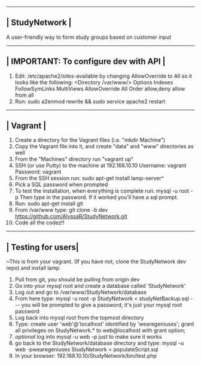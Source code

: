 ----------------
| StudyNetwork |
----------------
A user-friendly way to form study groups based on customer input


----------------------------------------
| IMPORTANT: To configure dev with API |
----------------------------------------
1. Edit: /etc/apache2/sites-available by changing AllowOverride to All so it looks like the following:
	<Directory /var/www/>
		Options Indexes FollowSymLinks MultiViews
		AllowOverride All
		Order allow,deny
		allow from all
	</Directory>
2. Run: sudo a2enmod rewrite && sudo service apache2 restart

-----------
| Vagrant |
-----------
1. Create a directory for the Vagrant files (i.e. "mkdir Machine")
2. Copy the Vagrant file into it, and create "data" and "www" directories as well
3. From the "Machines" directory run "vagrant up"
4. SSH (or use Putty) to the machine at 192.168.10.10
	Username: vagrant
	Password: vagrant
5. From the SSH session run: sudo apt-get install lamp-server^
6. Pick a SQL password when prompted 
7. To test the installation, when everything is complete run: mysql -u root -p
	Then type in the password. If it worked you'll have a sql prompt. 
8. Run: sudo apt-get install git
9. From /var/www type: git clone -b dev https://github.com/AlyssaR/StudyNetwork.git
10. Code all the codez!!

--------------------
| Testing for users|
--------------------
~This is from your vagrant. (If you have not, clone the StudyNetwork dev repo) and install lamp
1. Pull from git, you should be pulling from origin dev
2. Go into your mysql root and create a database called 'StudyNetwork'
3. Log out and go to /var/www/StudyNetwork/database
4. From here type:
	mysql -u root -p StudyNetwork < studyNetBackup.sql
	--- you will be prompted to give a password, it's just your mysql root password
5. Log back into mysql root from the topmost directory
6. Type:
	create user 'web'@'localhost' identified by 'wearegeniuses';
	grant all privileges on StudyNetwork.* to web@localhost with grant option;
7. *optional* log into mysql -u web -p just to make sure it works
8. go back to the StudyNetwork/database directory and type:
	mysql -u web -pwearegeniuses StudyNetwork < populateScript.sql
9. In your browser:
	192.168.10.10/StudyNetwork/bin/test.php
